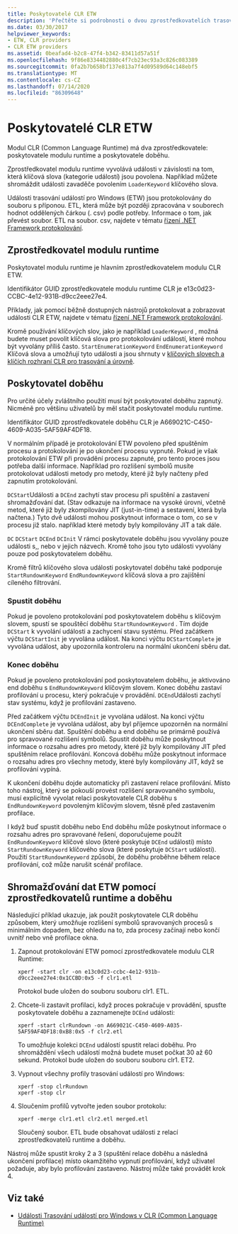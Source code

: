 ```yaml
---
title: Poskytovatelé CLR ETW
description: 'Přečtěte si podrobnosti o dvou zprostředkovatelích trasování událostí modulu CLR (Common Language Runtime) pro Windows (ETW): poskytovatel runtimne a poskytovatel doběhu.'
ms.date: 03/30/2017
helpviewer_keywords:
- ETW, CLR providers
- CLR ETW providers
ms.assetid: 0beafad4-b2c8-47f4-b342-83411d57a51f
ms.openlocfilehash: 9f86e8334482880c4f7cb23ec93a3c826c083389
ms.sourcegitcommit: 0fa2b7b658bf137e813a7f4d09589d64c148ebf5
ms.translationtype: MT
ms.contentlocale: cs-CZ
ms.lasthandoff: 07/14/2020
ms.locfileid: "86309648"
---
```

# <a name="clr-etw-providers"></a>Poskytovatelé CLR ETW
Modul CLR (Common Language Runtime) má dva zprostředkovatele: poskytovatele modulu runtime a poskytovatele doběhu.  
  
 Zprostředkovatel modulu runtime vyvolává události v závislosti na tom, která klíčová slova (kategorie událostí) jsou povolena. Například můžete shromáždit události zavaděče povolením `LoaderKeyword` klíčového slova.  
  
 Události trasování událostí pro Windows (ETW) jsou protokolovány do souboru s příponou. ETL, která může být později zpracována v souborech hodnot oddělených čárkou (. csv) podle potřeby. Informace o tom, jak převést soubor. ETL na soubor. csv, najdete v tématu [řízení .NET Framework protokolování](controlling-logging.md).  
  
## <a name="the-runtime-provider"></a>Zprostředkovatel modulu runtime  
 Poskytovatel modulu runtime je hlavním zprostředkovatelem modulu CLR ETW.  
  
 Identifikátor GUID zprostředkovatele modulu runtime CLR je e13c0d23-CCBC-4e12-931B-d9cc2eee27e4.  
  
 Příklady, jak pomocí běžně dostupných nástrojů protokolovat a zobrazovat události CLR ETW, najdete v tématu [řízení .NET Framework protokolování](controlling-logging.md).  
  
 Kromě používání klíčových slov, jako je například `LoaderKeyword` , možná budete muset povolit klíčová slova pro protokolování událostí, které mohou být vyvolány příliš často. `StartEnumerationKeyword` `EndEnumerationKeyword` Klíčová slova a umožňují tyto události a jsou shrnuty v [klíčových slovech a klíčích rozhraní CLR pro trasování a úrovně](clr-etw-keywords-and-levels.md).  
  
## <a name="the-rundown-provider"></a>Poskytovatel doběhu  
 Pro určité účely zvláštního použití musí být poskytovatel doběhu zapnutý. Nicméně pro většinu uživatelů by měl stačit poskytovatel modulu runtime.  
  
 Identifikátor GUID zprostředkovatele doběhu CLR je A669021C-C450-4609-A035-5AF59AF4DF18.  
  
 V normálním případě je protokolování ETW povoleno před spuštěním procesu a protokolování je po ukončení procesu vypnuté. Pokud je však protokolování ETW při provádění procesu zapnuté, pro tento proces jsou potřeba další informace. Například pro rozlišení symbolů musíte protokolovat události metody pro metody, které již byly načteny před zapnutím protokolování.  
  
 `DCStart`Události a `DCEnd` zachytí stav procesu při spuštění a zastavení shromažďování dat. (Stav odkazuje na informace na vysoké úrovni, včetně metod, které již byly zkompilovány JIT (just-in-time) a sestavení, která byla načtena.) Tyto dvě události mohou poskytnout informace o tom, co se v procesu již stalo. například které metody byly kompilovány JIT a tak dále.  
  
 `DC` `DCStart` `DCEnd` `DCInit` V rámci poskytovatele doběhu jsou vyvolány pouze události s,, nebo v jejich názvech. Kromě toho jsou tyto události vyvolány pouze pod poskytovatelem doběhu.  
  
 Kromě filtrů klíčového slova události poskytovatel doběhu také podporuje `StartRundownKeyword` `EndRundownKeyword` klíčová slova a pro zajištění cíleného filtrování.  
  
### <a name="start-rundown"></a>Spustit doběhu  
 Pokud je povoleno protokolování pod poskytovatelem doběhu s klíčovým slovem, spustí se spouštěcí doběhu `StartRundownKeyword` . Tím dojde `DCStart` k vyvolání události a zachycení stavu systému. Před začátkem výčtu `DCStartInit` je vyvolána událost. Na konci výčtu `DCStartComplete` je vyvolána událost, aby upozornila kontroleru na normální ukončení sběru dat.  
  
### <a name="end-rundown"></a>Konec doběhu  
 Pokud je povoleno protokolování pod poskytovatelem doběhu, je aktivováno end doběhu s `EndRundownKeyword` klíčovým slovem. Konec doběhu zastaví profilování u procesu, který pokračuje v provádění. `DCEnd`Události zachytí stav systému, když je profilování zastaveno.  
  
 Před začátkem výčtu `DCEndInit` je vyvolána událost. Na konci výčtu `DCEndComplete` je vyvolána událost, aby byl příjemce upozorněn na normální ukončení sběru dat. Spuštění doběhu a end doběhu se primárně používá pro spravované rozlišení symbolů. Spustit doběhu může poskytnout informace o rozsahu adres pro metody, které již byly kompilovány JIT před spuštěním relace profilování. Koncová doběhu může poskytnout informace o rozsahu adres pro všechny metody, které byly kompilovány JIT, když se profilování vypíná.  
  
 K ukončení doběhu dojde automaticky při zastavení relace profilování. Místo toho nástroj, který se pokouší provést rozlišení spravovaného symbolu, musí explicitně vyvolat relaci poskytovatele CLR doběhu s `EndRundownKeyword` povoleným klíčovým slovem, těsně před zastavením profilace.  
  
 I když buď spustit doběhu nebo End doběhu může poskytnout informace o rozsahu adres pro spravované řešení, doporučujeme použít `EndRundownKeyword` klíčové slovo (které poskytuje `DCEnd` události) místo `StartRundownKeyword` klíčového slova (které poskytuje `DCStart` události). Použití `StartRundownKeyword` způsobí, že doběhu proběhne během relace profilování, což může narušit scénář profilace.  
  
## <a name="etw-data-collection-using-runtime-and-rundown-providers"></a>Shromažďování dat ETW pomocí zprostředkovatelů runtime a doběhu  
 Následující příklad ukazuje, jak použít poskytovatele CLR doběhu způsobem, který umožňuje rozlišení symbolů spravovaných procesů s minimálním dopadem, bez ohledu na to, zda procesy začínají nebo končí uvnitř nebo vně profilace okna.  
  
1. Zapnout protokolování ETW pomocí zprostředkovatele modulu CLR Runtime:  
  
    ```console
    xperf -start clr -on e13c0d23-ccbc-4e12-931b-d9cc2eee27e4:0x1CCBD:0x5 -f clr1.etl
    ```  
  
     Protokol bude uložen do souboru souboru clr1. ETL.  
  
2. Chcete-li zastavit profilaci, když proces pokračuje v provádění, spusťte poskytovatele doběhu a zaznamenejte `DCEnd` události:  
  
    ```console
    xperf -start clrRundown -on A669021C-C450-4609-A035-5AF59AF4DF18:0xB8:0x5 -f clr2.etl
    ```  
  
     To umožňuje kolekci `DCEnd` událostí spustit relaci doběhu. Pro shromáždění všech událostí možná budete muset počkat 30 až 60 sekund. Protokol bude uložen do souboru souboru clr1. ET2.  
  
3. Vypnout všechny profily trasování událostí pro Windows:  
  
    ```console
    xperf -stop clrRundown
    xperf -stop clr  
    ```  
  
4. Sloučením profilů vytvořte jeden soubor protokolu:  
  
    ```console
    xperf -merge clr1.etl clr2.etl merged.etl  
    ```  
  
     Sloučený soubor. ETL bude obsahovat události z relací zprostředkovatelů runtime a doběhu.  
  
 Nástroj může spustit kroky 2 a 3 (spuštění relace doběhu a následná ukončení profilace) místo okamžitého vypnutí profilování, když uživatel požaduje, aby bylo profilování zastaveno. Nástroj může také provádět krok 4.  
  
## <a name="see-also"></a>Viz také

- [Události Trasování událostí pro Windows v CLR (Common Language Runtime)](etw-events-in-the-common-language-runtime.md)

